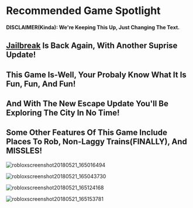 # Recommended Game Spotlight

#### DISCLAIMER(Kinda): We're Keeping This Up, Just Changing The Text.

## [Jailbreak](https://www.roblox.com/games/606849621/SEWER-ESCAPE-Jailbreak#!/about) Is Back Again, With Another Suprise Update!

## This Game Is-Well, Your Probaly Know What It Is Fun, Fun, And Fun!

## And With The New Escape Update You'll Be Exploring The City In No Time!

## Some Other Features Of This Game Include Places To Rob, Non-Laggy Trains(FINALLY), And MISSLES!

![robloxscreenshot20180521_165016494](https://user-images.githubusercontent.com/37088658/40329441-952e8d14-5d17-11e8-8439-523775f084dd.png)

![robloxscreenshot20180521_165043730](https://user-images.githubusercontent.com/37088658/40329457-a192f6a8-5d17-11e8-8c7b-26ff4ee5d91a.png)

![robloxscreenshot20180521_165124168](https://user-images.githubusercontent.com/37088658/40329482-ab86090c-5d17-11e8-87ba-19d2f279ca19.png)

![robloxscreenshot20180521_165153781](https://user-images.githubusercontent.com/37088658/40329506-bebca54e-5d17-11e8-9c97-18bf677317bd.png)


